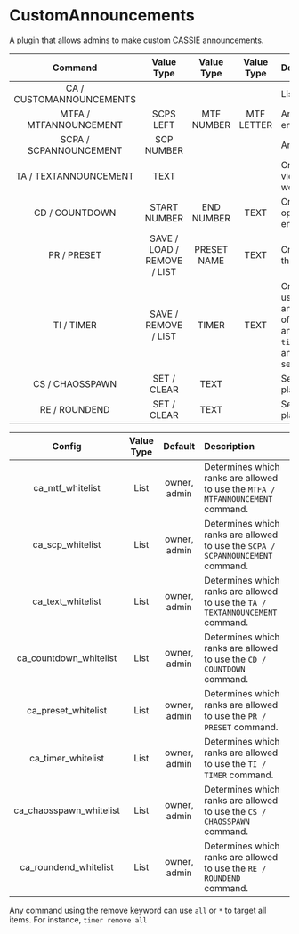 # CustomAnnouncements

A plugin that allows admins to make custom CASSIE announcements.

| Command        | Value Type | Value Type | Value Type | Description |
| :-------------: | :---------: | :---------: | :---------: | :------ |
| CA / CUSTOMANNOUNCEMENTS | | | | Lists all commands. |
| MTFA / MTFANNOUNCEMENT | SCPS LEFT | MTF NUMBER | MTF LETTER | Announces a MTF squad entrance. |
| SCPA / SCPANNOUNCEMENT | SCP NUMBER | | | Announces a SCP death. |
| TA / TEXTANNOUNCEMENT | TEXT | | | Create a custom announcement, view the wiki for all possible words. |
| CD / COUNTDOWN | START NUMBER | END NUMBER | TEXT | Create a countdown with the option of saying something at the end of the countdown. |
| PR / PRESET | SAVE / LOAD / REMOVE / LIST | PRESET NAME | TEXT | Creates/saves/loads/removes/lists the user's custom presets. |
| TI / TIMER | SAVE / REMOVE / LIST | TIMER | TEXT | Creates/saves/removes/lists the user's set timers. Define a timer as an integer value being the number of seconds into a round the announcement will be played. Ex. `tia save 50 hello classd` will announce "hello classd" 50 seconds into the round. |
| CS / CHAOSSPAWN | SET / CLEAR | TEXT | | Sets an announcement to be played when chaos spawn. |
| RE / ROUNDEND | SET / CLEAR | TEXT | | Sets an announcement to be played when the round ends. |

| Config        | Value Type | Default | Description |
| :-------------: | :---------: | :---------: |:------ |
| ca_mtf_whitelist | List | owner, admin | Determines which ranks are allowed to use the `MTFA / MTFANNOUNCEMENT` command. |
| ca_scp_whitelist | List | owner, admin | Determines which ranks are allowed to use the `SCPA / SCPANNOUNCEMENT` command. |
| ca_text_whitelist | List | owner, admin | Determines which ranks are allowed to use the `TA / TEXTANNOUNCEMENT` command. |
| ca_countdown_whitelist | List | owner, admin | Determines which ranks are allowed to use the `CD / COUNTDOWN` command. |
| ca_preset_whitelist | List | owner, admin | Determines which ranks are allowed to use the `PR / PRESET` command. |
| ca_timer_whitelist | List | owner, admin | Determines which ranks are allowed to use the `TI / TIMER` command. |
| ca_chaosspawn_whitelist | List | owner, admin | Determines which ranks are allowed to use the `CS / CHAOSSPAWN` command. |
| ca_roundend_whitelist | List | owner, admin | Determines which ranks are allowed to use the `RE / ROUNDEND` command. |

Any command using the remove keyword can use `all` or `*` to target all items. For instance, `timer remove all`
